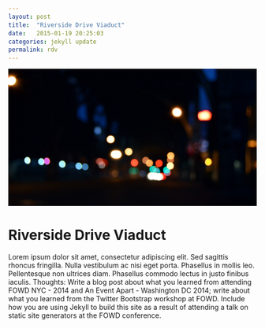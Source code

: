 ```yaml
---
layout: post
title:  "Riverside Drive Viaduct"
date:   2015-01-19 20:25:03
categories: jekyll update
permalink: rdv
---
```


![Riverside Drive Viaduct](/img/river_side_viaduct_mini.jpg)

Riverside Drive Viaduct
=======================

Lorem ipsum dolor sit amet, consectetur adipiscing elit. Sed sagittis rhoncus fringilla. Nulla vestibulum ac nisi eget porta. Phasellus in mollis leo. Pellentesque non ultrices diam. Phasellus commodo lectus in justo finibus iaculis. Thoughts: Write a blog post about what you learned from attending FOWD NYC - 2014 and An Event Apart - Washington DC 2014; write about what you learned from the Twitter Bootstrap workshop at FOWD. Include how you are using Jekyll to build this site as a result of attending a talk on static site generators at the FOWD conference.